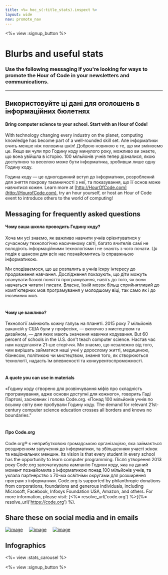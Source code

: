 ```yaml
---
title: <%= hoc_s(:title_stats).inspect %>
layout: wide
nav: promote_nav
---
```



<a id="blurb"></a>

<%= view :signup_button %>

# Blurbs and useful stats

### Use the following messaging if you're looking for ways to promote the Hour of Code in your newsletters and communications.

* * *

## Використовуйте ці дані для оголошень в інформаційних бюлетнях

#### Bring computer science to your school. Start with an Hour of Code!

With technology changing every industry on the planet, computing knowledge has become part of a well-rounded skill set. Але інформатики вчить менше ніж половина шкіл! Доброю новиною є те, що ми змінюємо це. Якщо ви чули про Годину коду минулого року, можливо ви знаєте, що вона увійшла в історію. 100 мільйонів учнів тепер дізналися, якою доступною та веселою може бути інформатика, зробивши лише одну Годину коду.

Година коду — це одногодинний вступ до інформатики, розроблений для зняття покрову таємничості з неї, та показування, що її основ може навчитися кожен. Learn more at [http://HourOfCode.com](http://HourofCode.com), try an hour yourself, or host an Hour of Code event to introduce others to the world of computing!

## Messaging for frequently asked questions

#### Чому ваша школа проводить Годину коду?

Хоча ми усі знаємо, як важливо навчити учнів орієнтуватися у сучасному технологічно насиченому світі, багато вчителів самі не володіють інформаційними технологіями і не знають з чого почати. Ця подія є шансом для всіх нас познайомитись із справжньою інформатикою.

Ми сподіваємося, що це розпалить в учнів іскру інтересу до продовження навчання. Дослідження показують, що діти можуть опанувати базові поняття програмування, навіть до того, як вони навчаться читати і писати. Власне, їхній мозок більш сприйнятливий до комп'ютерних мов програмування у молодшому віці, так само як і до іноземних мов. <br /> <br />

#### Чому це важливо?

Технології змінюють кожну галузь на планеті. 2015 року 7 мільйонів вакансій у США були у професіях, — включно з мистецтвом та дизайном, — для яких мають значення навички кодування. But 60 percent of schools in the U.S. don't teach computer science. Настав час нам наздоганяти 21-ше сторіччя. Ми знаємо, що незалежно від того, чим вирішать займатися наші учні у дорослому житті, медициною, бізнесом, політикою чи мистецтвом, знання того, як створюються технології, надасть їм впевненості та конкурентоспроможності. <br /> <br />

#### A quote you can use in materials

«Годину коду створено для розвінчування міфів про складність програмування, адже основи доступні для кожного», говорить Гаді Партові, засновник і голова Code.org. «Понад 100 мільйонів учнів по всьому світу вже пробували Годину коду. The demand for relevant 21st-century computer science education crosses all borders and knows no boundaries." <br /> <br />

#### Про Code.org

Code.org® є неприбутковою громадською організацією, яка займається розширенням залучення до інформатики, та збільшенням участі жінок та національних меншин. Its vision is that every student in every school has the opportunity to learn computer programming. Після утворення 2013 року Code.org започаткувала кампанію Години коду, яка на даний момент познайомила з інформатикою понад 100 мільйонів учнів, та уклала партнерство з 70-ма освітніми округами для розширення програм з інформатики. Code.org is supported by philanthropic donations from corporations, foundations and generous individuals, including Microsoft, Facebook, Infosys Foundation USA, Amazon, and others. For more information, please visit: [<%= resolve_url('code.org') %>](%= resolve_url('https://code.org') %).

## Share these on social media and in emails

[![image](/images/social-media//fit-250/social-1.png)](/images/social-media/social-1.png)&nbsp;&nbsp;&nbsp;&nbsp; [![image](/images/social-media/fit-250/social-2.png)](/images/social-media/social-2.png)&nbsp;&nbsp;&nbsp;&nbsp; [![image](/images/social-media/fit-250/social-3.png)](/images/social-media/social-3.png)&nbsp;&nbsp;&nbsp;&nbsp;

<a id="infographics"></a>

## Infographics

<%= view :stats_carousel %>

<%= view :signup_button %>